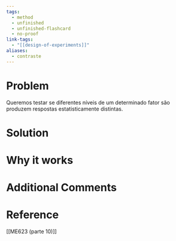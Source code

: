 ```yaml
---
tags:
  - method
  - unfinished
  - unfinished-flashcard
  - no-proof
link-tags:
  - "[[design-of-experiments]]"
aliases:
  - contraste
---
```

# Problem
Queremos testar se diferentes níveis de um determinado fator são produzem respostas estatisticamente distintas.

# Solution


# Why it works


# Additional Comments


# Reference
[[ME623 (parte 10)]]




